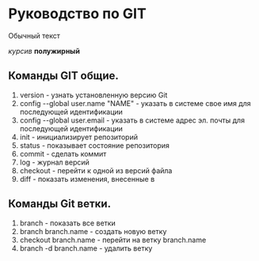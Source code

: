 # Руководство по GIT
 Обычный текст

 *курсив*
 **полужирный**
 
 ## Команды GIT общие.
1. version - узнать установленную версию Git
2. config --global user.name "NAME" - указать в системе свое имя для последующей идентификации
3. config --global user.email - указать в системе адрес эл. почты для последующей идентификации
4. init - инициализирует репозиторий
5. status - показывает состояние репозитория
6. commit - сделать коммит
7. log - журнал версий
8. checkout - перейти к одной из версий файла
9. diff - показать изменения, внесенные в 
## Команды Git ветки.
1. branch - показать все ветки
2. branch branch.name - создать новую ветку
3. checkout branch.name - перейти на ветку branch.name
4. branch -d branch.name - удалить ветку